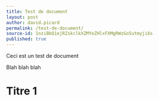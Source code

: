 ```yaml
---
title: Test de document
layout: post
author: david.picard
permalink: /test-de-document/
source-id: 1nziBbQ1ejRZskclkXZMYeZHlxFXMgRWzGo5utmyji6s
published: true
---
```

Ceci est un test de document

Blah blah blah

# Titre 1


